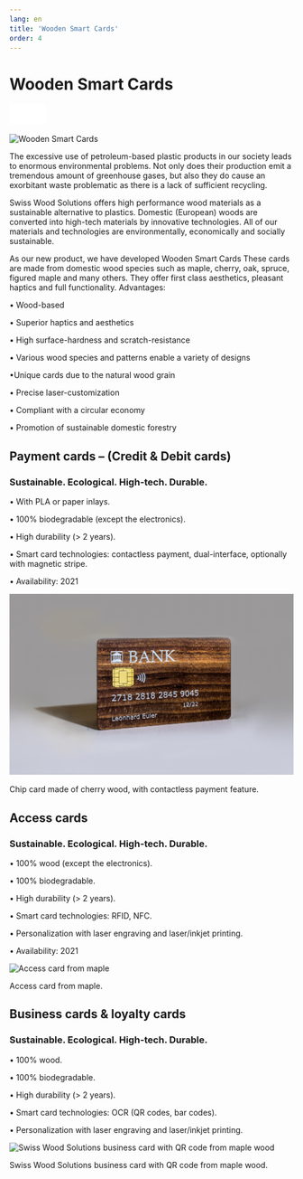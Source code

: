 ```yaml
---
lang: en
title: 'Wooden Smart Cards'
order: 4
---
```


<div class="full-width-kenburns">
<div class="wrap-bg-image">

# Wooden Smart Cards

![](/assets/images/arrow-d-white.svg)

</div>
<img srcset="/assets/images/nologoetiennefinal.png"
     src="/assets/images/nologoetiennefinal.png" alt="Wooden Smart Cards">
</div>

<div class="full-width-grey">
<div class="wrap -cols2">

The excessive use of petroleum-based plastic products in our society leads to enormous environmental problems. Not only does their production emit a tremendous amount of greenhouse gases, but also they do cause an exorbitant waste problematic as there is a lack of sufficient recycling.

Swiss Wood Solutions offers high performance wood materials as a sustainable alternative to plastics. Domestic (European) woods are converted into high-tech materials by innovative technologies. All of our materials and technologies are environmentally, economically and socially sustainable.

As our new product, we have developed Wooden Smart Cards These cards are made from domestic wood species such as maple, cherry, oak, spruce, figured maple and many others. They offer first class aesthetics, pleasant haptics and full functionality.
Advantages:

• Wood-based

• Superior haptics and aesthetics

• High surface-hardness and scratch-resistance

• Various wood species and patterns enable a variety of designs

•Unique cards due to the natural wood grain

• Precise laser-customization

• Compliant with a circular economy

• Promotion of sustainable domestic forestry


</div>
</div>

<div class="full-width">
<div class="wrap">

## Payment cards – (Credit & Debit cards)

### Sustainable. Ecological. High-tech. Durable. 

• With PLA or paper inlays.

• 100% biodegradable (except the electronics). 

• High durability (> 2 years).

• Smart card technologies: contactless payment, dual-interface, optionally with magnetic stripe.

• Availability: 2021

<img srcset="/assets/images/Bank card.jpg"
     src="/assets/images/Bank card.jpg" alt="Chip card made of cherry wood, with contactless payment feature">
<figcaption>Chip card made of cherry wood, with contactless payment feature.</figcaption>

</div>
</div>

<div class="full-width-grey">
<div class="wrap">

## Access cards

### Sustainable. Ecological. High-tech. Durable. 

• 100% wood (except the electronics).

• 100% biodegradable. 

• High durability (> 2 years).

• Smart card technologies:  RFID, NFC.

• Personalization with laser engraving and laser/inkjet printing.

• Availability: 2021

<img srcset="/assets/images/RFID card.jpg"
     src="/assets/images/RFID card.jpg" alt="Access card from maple">
<figcaption>Access card from maple.</figcaption>

</div>
</div>

<div class="full-width">
<div class="wrap">

## Business cards & loyalty cards

### Sustainable. Ecological. High-tech. Durable. 

• 100% wood.

• 100% biodegradable. 

• High durability (> 2 years).

• Smart card technologies:  OCR (QR codes, bar codes).

• Personalization with laser engraving and laser/inkjet printing.


<img srcset="/assets/images/OCR card.jpg"
     src="/assets/images/OCR card.jpg" alt="Swiss Wood Solutions business card with QR code from maple wood">
<figcaption>Swiss Wood Solutions business card with QR code from maple wood.</figcaption>

</div>
</div>

